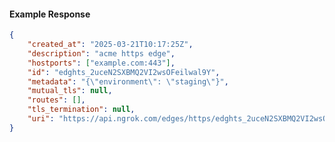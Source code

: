 <!-- Code generated for API Clients. DO NOT EDIT. -->

#### Example Response

```json
{
	"created_at": "2025-03-21T10:17:25Z",
	"description": "acme https edge",
	"hostports": ["example.com:443"],
	"id": "edghts_2uceN2SXBMQ2VI2wsOFeilwal9Y",
	"metadata": "{\"environment\": \"staging\"}",
	"mutual_tls": null,
	"routes": [],
	"tls_termination": null,
	"uri": "https://api.ngrok.com/edges/https/edghts_2uceN2SXBMQ2VI2wsOFeilwal9Y"
}
```
